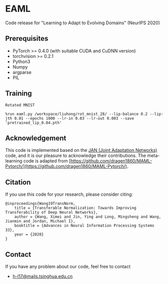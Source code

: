 # EAML
Code release for "Learning to Adapt to Evolving Domains" (NeurIPS 2020)

## Prerequisites
- PyTorch >= 0.4.0 (with suitable CUDA and CuDNN version)
- torchvision >= 0.2.1
- Python3
- Numpy
- argparse
- PIL

## Training
```
Rotated MNIST

%run eaml.py /workspace/liuhong/rot_mnist_28/ --lip-balance 0.2 --lip-jth 0.01 --epochs 1000 --lr-in 0.03 --lr-out 0.003 --save 'pretrained_lip_0.04.pth'

```

## Acknowledgement
This code is implemented based on the [JAN (Joint Adaptation Networks)](https://github.com/thuml/Xlearn/blob/master/pytorch/src/loss.py) code, and it is our pleasure to acknowledge their contributions.
The meta-learning code is adapted from [https://github.com/dragen1860/MAML-Pytorch/](https://github.com/dragen1860/MAML-Pytorch/).

## Citation
If you use this code for your research, please consider citing:
```
@inproceedings{Wang19TransNorm,
    title = {Transferable Normalization: Towards Improving Transferability of Deep Neural Networks},
    author = {Wang, Ximei and Jin, Ying and Long, Mingsheng and Wang, Jianmin and Jordan, Michael I},
    booktitle = {Advances in Neural Information Processing Systems 33},
    year = {2020}
}
```

## Contact
If you have any problem about our code, feel free to contact
- h-l17@mails.tsinghua.edu.cn